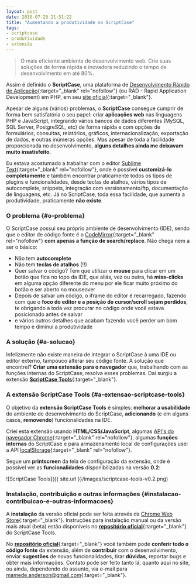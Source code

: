 ```yaml
---
layout: post
date: 2016-07-20 21:51:22
title: "Aumentando a produtividade no ScriptCase"
tags:
- scriptcase
- produtividade
- extensão
---
```


> O mais eficiente ambiente de desenvolvimento web.
> Crie suas soluções de forma rápida e inovadora reduzindo o tempo de desenvolvimento em até 80%.

Assim é definido o **ScriptCase**, uma plataforma de [Desenvolvimento Rápido de Aplicação](https://pt.wikipedia.org/wiki/Desenvolvimento_r%C3%A1pido_de_aplica%C3%A7%C3%B5es){:target="_blank" rel="nofollow"} (ou RAD - Rapid Application Development) em PHP, em seu [site oficial](http://www.scriptcase.com.br/){:target="_blank"}.

Apesar de alguns (vários) problemas, o **ScriptCase** consegue cumprir de forma bem satisfatória o seu papel: criar **aplicações web** nas linguagens PHP e JavaScript, integrando vários bancos de dados diferentes (MySQL, SQL Server, PostgreSQL, etc) de forma rápida e com opções de formulários, consultas, relatórios, gráficos, internacionalização, exportação de dados, e outras inúmeras opções. Mas apesar de toda a facilidade proporcionada no desenvolvimento, **alguns detalhes ainda me deixavam muito insatisfeito**.

Eu estava acostumado a trabalhar com o editor [Sublime Text](https://www.sublimetext.com/){:target="_blank" rel="nofollow"}, onde é possível **customizá-lo completamente** e também encontrar praticamente todos os tipos de plugins e funcionalidades, desde teclas de atalhos, vários tipos de autocomplete, snippets, integração com versionamento/ftp, documentação de linguagens, etc. Já no ScriptCase, toda essa facilidade, que aumenta a produtividade, praticamente **não existe**.

### O problema {#o-problema}

O ScriptCase possui seu próprio ambiente de desenvolvimento (IDE), sendo que o editor de código fonte é o [CodeMirror](https://codemirror.net/){:target="_blank" rel="nofollow"} **com apenas a função de search/replace**. Não chega nem a ser o básico:

* Não tem **autocomplete**
* Não tem **teclas de atalhos** (!!)
* Quer salvar o código? Tem que utilizar o **mouse** para clicar em um botão que fica no topo da IDE, que aliás, vez ou outra, há **miss-clicks** em alguma opção diferente do menu por ele ficar muito próximo do botão e ser aberto no mouseover
* Depois de salvar um código, o iframe do editor é recarregado, fazendo com que o **foco do editor e a posição do cursor/scroll sejam perdidos**, te obrigando a toda vez procurar no código onde você estava posicionado antes de salvar
* e vários outros detalhes que acabam fazendo você perder um bom tempo e diminui a produtividade

### A solução {#a-solucao}

Infelizmente não existe maneira de integrar o ScriptCase à uma IDE ou editor externo, tampouco alterar seu código fonte. A solução que encontrei? **Criar uma extensão para o navegador** que, trabalhando com as funções internas do ScriptCase, resolva esses problemas. Daí surgiu a extensão [**ScriptCase Tools**](https://goo.gl/i4LtVl){:target="_blank"}.

### A extensão ScriptCase Tools {#a-extensao-scriptcase-tools}

O objetivo da **extensão ScriptCase Tools** é simples: **melhorar a usabilidade** do ambiente de desenvolvimento do ScriptCase, **adicionando** (e em alguns casos, **removendo**) funcionalidades na IDE.

Criei esta extensão usando **HTML/CSS/JavaScript**, algumas [API's do navegador Chrome](https://developer.chrome.com/extensions/api_index){:target="_blank" rel="nofollow"}, algumas **funções internas** do ScriptCase e para armazenamento local de configurações usei a API [localStorage](https://developer.mozilla.org/pt-BR/docs/Web/API/Window/Window.localStorage){:target="_blank" rel="nofollow"}.

Segue um **printscreen** da tela de configuração da extensão, onde é possível ver as **funcionalidades** disponibilizadas na versão **0.2**:

![ScriptCase Tools]({{ site.url }}/images/scriptcase-tools-v0.2.png)

### Instalação, contribuição e outras informações {#instalacao-contribuicao-e-outras-informacoes}

A **instalação** da versão oficial pode ser feita através da [Chrome Web Store](https://goo.gl/i4LtVl){:target="_blank"}. Instruções para instalação manual ou da versão mais atual (beta) estão disponíveis no [**repositório oficial**](github.com/AndersonMamede/scriptcase-tools){:target="_blank"} do ScriptCase Tools.

No [**repositório oficial**](github.com/AndersonMamede/scriptcase-tools){:target="_blank"} você também pode **conferir todo o código fonte** da extensão, além de **contribuir** com o desenvolvimento, enviar **sugestões** de novas funcionalidades, tirar **dúvidas**, reportar bugs e obter mais informações. Contato pode ser feito tanto lá, quanto aqui no site, ou ainda, dependendo do assunto, via e-mail para [mamede.anderson@gmail.com](mailto:mamede.anderson@gmail.com){:target="_blank"}.
